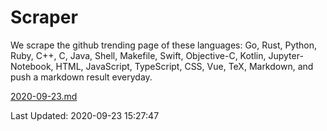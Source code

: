 # Scraper

We scrape the github trending page of these languages: Go, Rust, Python, Ruby, C++, C, Java, Shell, Makefile, Swift, Objective-C, Kotlin, Jupyter-Notebook, HTML, JavaScript, TypeScript, CSS, Vue, TeX, Markdown, and push a markdown result everyday.

[2020-09-23.md](https://github.com/yangwenmai/github-trending-backup/blob/master/2020-09-23.md)

Last Updated: 2020-09-23 15:27:47